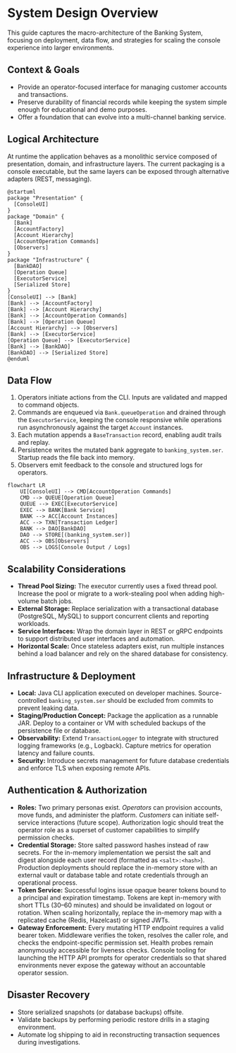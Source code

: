 # System Design Overview

This guide captures the macro-architecture of the Banking System, focusing on deployment, data flow, and strategies for scaling the console experience into larger environments.

## Context & Goals
- Provide an operator-focused interface for managing customer accounts and transactions.
- Preserve durability of financial records while keeping the system simple enough for educational and demo purposes.
- Offer a foundation that can evolve into a multi-channel banking service.

## Logical Architecture
At runtime the application behaves as a monolithic service composed of presentation, domain, and infrastructure layers. The current packaging is a console executable, but the same layers can be exposed through alternative adapters (REST, messaging).

```plantuml
@startuml
package "Presentation" {
  [ConsoleUI]
}
package "Domain" {
  [Bank]
  [AccountFactory]
  [Account Hierarchy]
  [AccountOperation Commands]
  [Observers]
}
package "Infrastructure" {
  [BankDAO]
  [Operation Queue]
  [ExecutorService]
  [Serialized Store]
}
[ConsoleUI] --> [Bank]
[Bank] --> [AccountFactory]
[Bank] --> [Account Hierarchy]
[Bank] --> [AccountOperation Commands]
[Bank] --> [Operation Queue]
[Account Hierarchy] --> [Observers]
[Bank] --> [ExecutorService]
[Operation Queue] --> [ExecutorService]
[Bank] --> [BankDAO]
[BankDAO] --> [Serialized Store]
@enduml
```

## Data Flow
1. Operators initiate actions from the CLI. Inputs are validated and mapped to command objects.
2. Commands are enqueued via `Bank.queueOperation` and drained through the `ExecutorService`, keeping the console responsive while operations run asynchronously against the target `Account` instances.
3. Each mutation appends a `BaseTransaction` record, enabling audit trails and replay.
4. Persistence writes the mutated bank aggregate to `banking_system.ser`. Startup reads the file back into memory.
5. Observers emit feedback to the console and structured logs for operators.

```mermaid
flowchart LR
    UI[ConsoleUI] --> CMD[AccountOperation Commands]
    CMD --> QUEUE[Operation Queue]
    QUEUE --> EXEC[ExecutorService]
    EXEC --> BANK[Bank Service]
    BANK --> ACC[Account Instances]
    ACC --> TXN[Transaction Ledger]
    BANK --> DAO[BankDAO]
    DAO --> STORE[(banking_system.ser)]
    ACC --> OBS[Observers]
    OBS --> LOGS[Console Output / Logs]
```

## Scalability Considerations
- **Thread Pool Sizing:** The executor currently uses a fixed thread pool. Increase the pool or migrate to a work-stealing pool when adding high-volume batch jobs.
- **External Storage:** Replace serialization with a transactional database (PostgreSQL, MySQL) to support concurrent clients and reporting workloads.
- **Service Interfaces:** Wrap the domain layer in REST or gRPC endpoints to support distributed user interfaces and automation.
- **Horizontal Scale:** Once stateless adapters exist, run multiple instances behind a load balancer and rely on the shared database for consistency.

## Infrastructure & Deployment
- **Local:** Java CLI application executed on developer machines. Source-controlled `banking_system.ser` should be excluded from commits to prevent leaking data.
- **Staging/Production Concept:** Package the application as a runnable JAR. Deploy to a container or VM with scheduled backups of the persistence file or database.
- **Observability:** Extend `TransactionLogger` to integrate with structured logging frameworks (e.g., Logback). Capture metrics for operation latency and failure counts.
- **Security:** Introduce secrets management for future database credentials and enforce TLS when exposing remote APIs.

## Authentication & Authorization
- **Roles:** Two primary personas exist. *Operators* can provision accounts, move funds, and administer the platform. *Customers* can initiate self-service interactions (future scope). Authorization logic should treat the operator role as a superset of customer capabilities to simplify permission checks.
- **Credential Storage:** Store salted password hashes instead of raw secrets. For the in-memory implementation we persist the salt and digest alongside each user record (formatted as `<salt>:<hash>`). Production deployments should replace the in-memory store with an external vault or database table and rotate credentials through an operational process.
- **Token Service:** Successful logins issue opaque bearer tokens bound to a principal and expiration timestamp. Tokens are kept in-memory with short TTLs (30–60 minutes) and should be invalidated on logout or rotation. When scaling horizontally, replace the in-memory map with a replicated cache (Redis, Hazelcast) or signed JWTs.
- **Gateway Enforcement:** Every mutating HTTP endpoint requires a valid bearer token. Middleware verifies the token, resolves the caller role, and checks the endpoint-specific permission set. Health probes remain anonymously accessible for liveness checks. Console tooling for launching the HTTP API prompts for operator credentials so that shared environments never expose the gateway without an accountable operator session.

## Disaster Recovery
- Store serialized snapshots (or database backups) offsite.
- Validate backups by performing periodic restore drills in a staging environment.
- Automate log shipping to aid in reconstructing transaction sequences during investigations.
